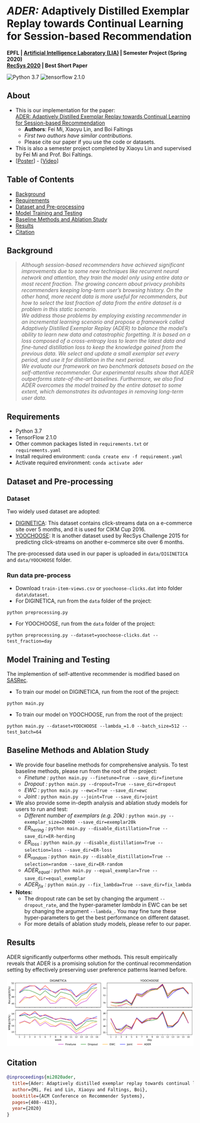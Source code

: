 # *ADER:* Adaptively Distilled Exemplar Replay towards Continual Learning for Session-based Recommendation
**EPFL | [Artificial Intelligence Laboratory (LIA)](https://lia.epfl.ch/) | Semester Project (Spring 2020)**  
**[RecSys 2020](https://recsys.acm.org/recsys20/) | Best Short Paper**

![Python 3.7](https://img.shields.io/badge/python-3.7-blue.svg?style=plastic)
![tensorflow 2.1.0](https://img.shields.io/badge/tensorflow-2.1.0-yellow.svg?style=plastic)

## About
- This is our implementation for the paper:  
[ADER: Adaptively Distilled Exemplar Replay towards Continual Learning for Session-based 
Recommendation](https://dl.acm.org/doi/abs/10.1145/3383313.3412218)  
    - **Authors**: Fei Mi, Xiaoyu Lin, and Boi Faltings  
    - *First two authors have similar contributions.*  
    - Please cite our paper if you use the code or datasets.  
- This is also a semester project completed by Xiaoyu Lin and supervised by Fei Mi and Prof. Boi Faltings.  
- [[Poster](poster.pdf)] - [[Video](https://crossminds.ai/video/5f7fc27ad81cf36f1a8e37b6)]
## Table of Contents  
- [Background](#background)
- [Requirements](#requirements)
- [Dataset and Pre-processing](#dataset-and-pre-processing)
- [Model Training and Testing](#model-training-and-testing)
- [Baseline Methods and Ablation Study](#baseline-methods-and-ablation-study)
- [Results](#results)
- [Citation](#citation)

## Background
>*Although session-based recommenders have achieved significant improvements due to some new techniques like recurrent 
neural network and attention, they train the model only using entire data or most recent fraction. The growing concern 
about privacy prohibits recommenders keeping long-term user’s browsing history. On the other hand, more recent data is
more useful for recommenders, but how to select the last fraction of data from the entire dataset is a problem in this 
static scenario.  
>We address those problems by employing existing recommender in an incremental learning scenario and 
propose a framework called Adaptively Distilled Exemplar Replay (ADER) to balance the model’s ability to learn new data 
and catastrophic forgetting. It is based on a loss composed of a cross-entropy loss to learn the latest data and 
fine-tuned distillation loss to keep the knowledge gained from the previous data. We select and update a small exemplar 
set every period, and use it for distillation in the next period.  
>We evaluate our framework on two benchmark datasets based on the self-attentive recommender. Our experimental results 
show that ADER outperforms state-of-the-art baselines. Furthermore, we also find ADER overcomes the model trained by 
the entire dataset to some extent, which demonstrates its advantages in removing long-term user data.*
## Requirements
- Python 3.7
- TensorFlow 2.1.0
- Other common packages listed in `requirements.txt` or `requirements.yaml`  
- Install required environment: `conda create env -f requirement.yaml`  
- Activate required environment: `conda activate ader`

## Dataset and Pre-processing
### Dataset
Two widely used dataset are adopted:  

- [DIGINETICA](http://cikm2016.cs.iupui.edu/cikm-cup): This dataset contains click-streams data on a e-commerce
site over 5 months, and it is used for CIKM Cup 2016.  
- [YOOCHOOSE](http://2015.recsyschallenge.com/challenge.html): It is another dataset used by RecSys Challenge 2015 
for predicting click-streams on another e-commerce site over 6 months.  

The pre-processed data used in our paper is uploaded in `data/DIGINETICA` and `data/YOOCHOOSE` folder.<br/>
### Run data pre-process
- Download `train-item-views.csv` or `yoochoose-clicks.dat` into folder `data\dataset`.<br/>
- For DIGINETICA, run from the `data` folder of the project:
```
python preprocessing.py
```
- For YOOCHOOSE, run from the `data` folder of the project:
```
python preprocessing.py --dataset=yoochoose-clicks.dat --test_fraction=day
```

## Model Training and Testing
The implemention of self-attentive recommender is modified based on [SASRec](https://github.com/kang205/SASRec).<br/>
- To train our model on DIGINETICA, run from the root of the project:
```
python main.py
```
- To train our model on YOOCHOOSE, run from the root of the project:
```
python main.py --dataset=YOOCHOOSE --lambda_=1.0 --batch_size=512 --test_batch=64
```

## Baseline Methods and Ablation Study
- We provide four baseline methods for comprehensive analysis. To test baseline methods, please run from 
the root of the project:
    - *Finetune :* ``python main.py --finetune=True --save_dir=finetune``
    - *Dropout :* ``python main.py --dropout=True --save_dir=dropout``
    - *EWC :* ``python main.py --ewc=True --save_dir=ewc``
    - *Joint :* ``python main.py --joint=True --save_dir=joint``
- We also provide some in-depth analysis and ablation study models for users to run and test:
    - *Different number of exemplars (e.g. 20k) :* ``python main.py --exemplar_size=20000 --save_dir=exemplar20k``
    - *ER<sub>hering</sub> :* ``python main.py --disable_distillation=True --save_dir=ER-herding``
    - *ER<sub>loss</sub> :* ``python main.py --disable_distillation=True --selection=loss --save_dir=ER-loss``
    - *ER<sub>random</sub> :* ``python main.py --disable_distillation=True --selection=random --save_dir=ER-random``
    - *ADER<sub>equal</sub> :* ``python main.py --equal_exemplar=True --save_dir=equal_exemplar``
    - *ADER<sub>fix</sub> :* ``python main.py --fix_lambda=True --save_dir=fix_lambda``
- **Notes:** 
    - The dropout rate can be set by changing the argument `--dropout_rate`, 
and the hyper-parameter *lambda* in EWC can be set by changing the argument `--lambda_`. You may fine tune these 
hyper-parameters to get the best performance on different dataset. 
    - For more details of ablation study models, please refer to our paper.


## Results
ADER significantly outperforms other methods. This result empirically reveals that ADER is a promising solution for the continual recommendation setting by effectively preserving user
preference patterns learned before.
<p align="center">
  <img src="results.svg" width="800px"/>
</p>

## Citation

```bibtex
@inproceedings{mi2020ader,
  title={Ader: Adaptively distilled exemplar replay towards continual learning for session-based recommendation},
  author={Mi, Fei and Lin, Xiaoyu and Faltings, Boi},
  booktitle={ACM Conference on Recommender Systems},
  pages={408--413},
  year={2020}
}
```
